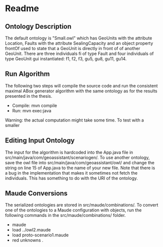 # Readme

## Ontology Description
The default ontology is "Small.owl" which has GeoUnits with the attribute Location, Faults with the attribute SealingCapacity and an object property frontOf used to state that a GeoUnit is directly in front of of another GeoUnit. There are three individuals fi of type Fault and four individuals of type GeoUnit gui instantiated: f1, f2, f3, gu5, gu8, gu11, gu14.

## Run Algorithm
The following two steps will compile the source code and run the consistent maximal ABox generator algorithm with the same ontology as for the results presented in the thesis.

* Compile: mvn compile
* Run: mvn exec:java

Warning: the actual computation might take some time. To test with a smaller 

## Editing Input Ontology
The input for the algorithm is hardcoded into the App.java file in src/main/java/com/geoassistant/scenariogen/. To use another ontology, save the owl file into src/main/java/com/geoassistant/owl/ and change the string on line 15 of App.java to the name of your new file. Note that there is a bug in the implementation that makes it sometimes not fetch the individuals. This has something to do with the URI of the ontology.

## Maude Conversions
The serialized ontologies are stored in src/maude/combinations/. To convert one of the ontologies to a Maude configuration with objects, run the following commands in the src/maude/combinations/ folder.

* maude
* load ../owl2.maude
* load proto-scenario1.maude
* red unknowns .
